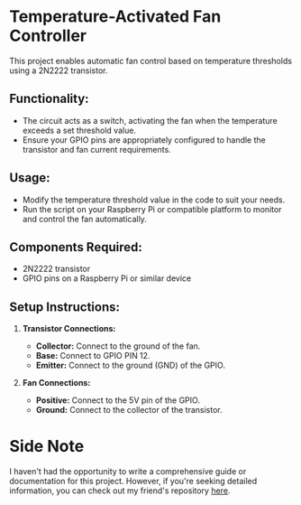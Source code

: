 # Temperature-Activated Fan Controller

This project enables automatic fan control based on temperature thresholds using a 2N2222 transistor.

## Functionality:
- The circuit acts as a switch, activating the fan when the temperature exceeds a set threshold value.
- Ensure your GPIO pins are appropriately configured to handle the transistor and fan current requirements.

## Usage:
- Modify the temperature threshold value in the code to suit your needs.
- Run the script on your Raspberry Pi or compatible platform to monitor and control the fan automatically.

## Components Required:
- 2N2222 transistor
- GPIO pins on a Raspberry Pi or similar device

## Setup Instructions:
1. **Transistor Connections:**
   - **Collector:** Connect to the ground of the fan.
   - **Base:** Connect to GPIO PIN 12.
   - **Emitter:** Connect to the ground (GND) of the GPIO.

2. **Fan Connections:**
   - **Positive:** Connect to the 5V pin of the GPIO.
   - **Ground:** Connect to the collector of the transistor.

# Side Note
I haven't had the opportunity to write a comprehensive guide or documentation for this project. However, if you're seeking detailed information, you can check out my friend's repository [here](https://github.com/0xHaru/Raspberry-Pi-Fan-Controller).
